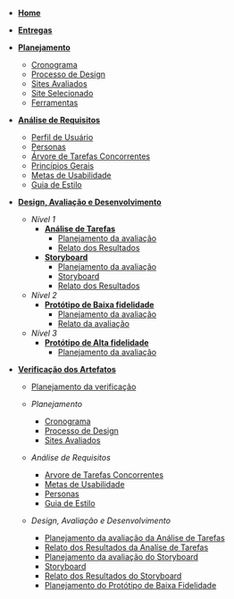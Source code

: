- [**Home**](README.md)
- [**Entregas**](pages/entregas)
- [**Planejamento**](#)
  - [Cronograma](pages/cronograma.md)
  - [Processo de Design](pages/ProcessoDesign.md)
  - [Sites Avaliados](pages/planejamento.md)
  - [Site Selecionado](pages/siteSelecionado.md)
  - [Ferramentas](pages/ferramentas.md)
- [**Análise de Requisitos**](#)
  - [Perfil de Usuário](pages/perfil-usuario.md)
  - [Personas](pages/personas.md)
  - [Árvore de Tarefas Concorrentes](pages/analiseDeTarefa.md)
  - [Princípios Gerais](pages/principiosGerais.md)
  - [Metas de Usabilidade](pages/metasDeUsabilidade.md)
  - [Guia de Estilo](pages/guia_de_estilo.md)
- [**Design, Avaliação e Desenvolvimento**](#)
  - _Nível 1_
    - [**Análise de Tarefas**](#)
      - [Planejamento da avaliação](pages/planejamentoAnaliseTarefas)
      - [Relato dos Resultados](pages/relatoAnalisedeTarefas.md)
    - [**Storyboard**](#)
      - [Planejamento da avaliação](pages/planejamento_da_avaliacao_storyboard.md)
      - [Storyboard](pages/storyboard.md)
      - [Relato dos Resultados](pages/Resultados_Storyboard.md)
  - _Nível 2_
    - [**Protótipo de Baixa fidelidade**](#)
      - [Planejamento da avaliação](pages/planejamentoPrototipoPapel.md)
      - [Relato da avaliação](pages/relatoPrototipoPapel.md)
  - _Nível 3_
    - [**Protótipo de Alta fidelidade**](#)
      - [Planejamento da avaliação](pages/planejamentoPrototipoAlta.md)
- [**Verificação dos Artefatos**](#)

  - [Planejamento da verificação](pages/planejamentoVerificacao.md)
  - _Planejamento_
    - [Cronograma](pages/verificacoes/cronograma.md)
    - [Processo de Design](pages/verificacoes/processoDeDesign.md)
    - [Sites Avaliados](pages/verificacoes/sitesAvaliadosAnalise.md)
  - _Análise de Requisitos_
    - [Arvore de Tarefas Concorrentes](pages/verificacoes/analiseDeTarefa.md)
    - [Metas de Usabilidade](pages/verificacoes/metasDeUsabilidade.md)
    - [Personas](pages/verificacoes/personasAnalise.md)
    - [Guia de Estilo](pages/verificacoes/guiadeEstiloAnalise.md)

  - _Design, Avaliação e Desenvolvimento_
    - [Planejamento da avaliação da Análise de Tarefas](pages/verificacoes/planejamentoAnaliseTarefas.md)
    - [Relato dos Resultados da Analíse de Tarefas](pages/verificacoes/relatoAnalisedeTarefas.md)
    - [Planejamento da avaliação do Storyboard](pages/verificacoes/planejamento_da_avaliacao_storyboard.md)
    - [Storyboard](pages/verificacoes/storyboard.md)
    - [Relato dos Resultados do Storyboard](pages/verificacoes/Resultados_Storyboard.md)
    - [Planejamento do Protótipo de Baixa Fidelidade](pages/verificacoes/planejamentoPrototipoPapel.md)
